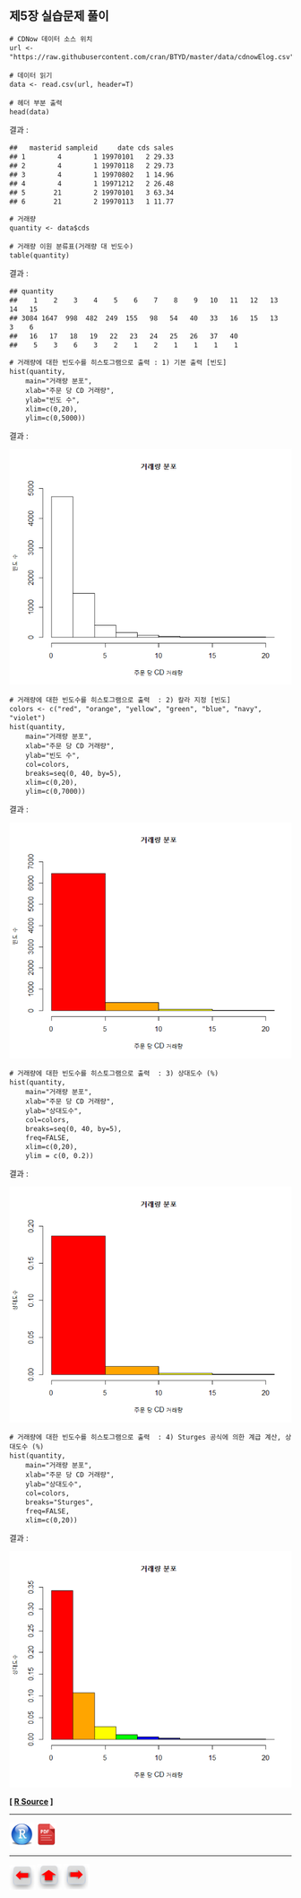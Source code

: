 ## 제5장 실습문제 풀이



```{r}
# CDNow 데이터 소스 위치
url <- "https://raw.githubusercontent.com/cran/BTYD/master/data/cdnowElog.csv"

# 데이터 읽기
data <- read.csv(url, header=T)

# 헤더 부분 출력
head(data)
```

결과 :

```
##   masterid sampleid     date cds sales
## 1        4        1 19970101   2 29.33
## 2        4        1 19970118   2 29.73
## 3        4        1 19970802   1 14.96
## 4        4        1 19971212   2 26.48
## 5       21        2 19970101   3 63.34
## 6       21        2 19970113   1 11.77
```





```{r}
# 거래량
quantity <- data$cds

# 거래량 이원 분류표(거래량 대 빈도수)
table(quantity)
```

결과 :

```
## quantity
##    1    2    3    4    5    6    7    8    9   10   11   12   13   14   15 
## 3084 1647  998  482  249  155   98   54   40   33   16   15   13    3    6 
##   16   17   18   19   22   23   24   25   26   37   40 
##    5    3    6    3    2    1    2    1    1    1    1 
```







```{r}
# 거래량에 대한 빈도수를 히스토그램으로 출력 : 1) 기본 출력 [빈도]
hist(quantity, 
	main="거래량 분포", 
	xlab="주문 당 CD 거래량", 
	ylab="빈도 수",  
	xlim=c(0,20), 
	ylim=c(0,5000))

```

결과 :

![1570062460641](images/1570062460641.png)







```{r}
# 거래량에 대한 빈도수를 히스토그램으로 출력  : 2) 칼라 지정 [빈도]
colors <- c("red", "orange", "yellow", "green", "blue", "navy", "violet")
hist(quantity, 
	main="거래량 분포", 
	xlab="주문 당 CD 거래량", 
	ylab="빈도 수",
	col=colors, 
	breaks=seq(0, 40, by=5), 
	xlim=c(0,20), 
	ylim=c(0,7000))
```

결과 :

![1570062485779](images/1570062485779.png)





```{r}
# 거래량에 대한 빈도수를 히스토그램으로 출력  : 3) 상대도수 (%)
hist(quantity, 
	main="거래량 분포", 
	xlab="주문 당 CD 거래량", 
	ylab="상대도수",
	col=colors, 
	breaks=seq(0, 40, by=5), 
	freq=FALSE, 
	xlim=c(0,20), 
	ylim = c(0, 0.2))
```

결과 :



![1570062512397](images/1570062512397.png)



```{r}
# 거래량에 대한 빈도수를 히스토그램으로 출력  : 4) Sturges 공식에 의한 계급 계산, 상대도수 (%)
hist(quantity, 
	main="거래량 분포", 
	xlab="주문 당 CD 거래량", 
	ylab="상대도수",
	col=colors, 
	breaks="Sturges", 
	freq=FALSE, 
	xlim=c(0,20))
```

결과 :

![1570062555085](images/1570062555085.png)

**[ [R Source](source/ch_5_solution_exercise.R) ]**



------

 [<img src="images/R.png" alt="R" style="zoom:80%;" />](source/ch_5_solution_exercise.R) [<img src="images/pdf_image.png" alt="pdf_image" style="zoom:80%;" />](pdf/ch_5_solution_exercise.pdf)

------

[<img src="images/l-arrow.png" alt="l-arrow" style="zoom:67%;" />](ch_5_Examples_of_Chart_3D.html)    [<img src="images/home-arrow.png" alt="home-arrow" style="zoom:67%;" />](index.html)    [<img src="images/r-arrow.png" alt="r-arrow" style="zoom:67%;" />](ch_06_Animation.html)


